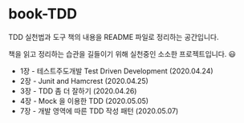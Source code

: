 # book-TDD
TDD 실천법과 도구 책의 내용을 README 파일로 정리하는 공간입니다.

책을 읽고 정리하는 습관을 길들이기 위해 실천중인 소소한 프로젝트입니다. 😃

- 1장 -  테스트주도개발 Test Driven Development (2020.04.24)
- 2장 - Junit and Hamcrest (2020.04.25)
- 3장 - TDD 좀 더 잘하기 (2020.04.26)
- 4장 - Mock 을 이용한 TDD (2020.05.05)
- 7장 - 개발 영역에 따른 TDD 작성 패턴 (2020.05.07)
